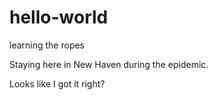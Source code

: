 # hello-world
learning the ropes

Staying here in New Haven during the epidemic. 

Looks like I got it right?

